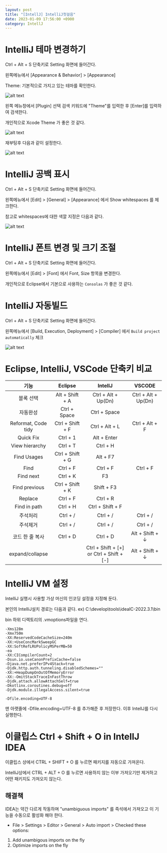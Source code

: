 ```yaml
---
layout: post
title: "[IntellJ] IntelliJ첫걸음"
date: 2023-01-09 17:56:00 +0900
category: IntellJ
---
```


# IntelliJ 테마 변경하기

Ctrl + Alt + S 단축키로 Setting 화면에 들어간다.

왼쪽메뉴에서 [Appearance & Behavior] > [Appearance]

Theme: 기본적으로 가지고 있는 테마를 확인한다.

![alt text](/public/img/IntelliJ_01.png)

왼쪽 메뉴창에서 [Plugin] 선택 검색 키워드에 "Theme"를 입력한 후 [Enter]를 입력하여 검색한다.

개인적으로 Xcode Theme 가 좋은 것 같다.

![alt text](/public/img/IntelliJ_02.png)

재부팅후 다음과 같이 설정한다.

![alt text](/public/img/IntelliJ_03.png)

# IntelliJ 공백 표시

Ctrl + Alt + S 단축키로 Setting 화면에 들어간다.

왼쪽메뉴에서 [Edit] > [General] > [Appearance] 에서 Show whitespaces 를 체크한다.

참고로 whitespaces에 대한 색깔 지정은 다음과 같다.

![alt text](/public/img/IntelliJ_04.png)

# IntelliJ 폰트 변경 및 크기 조절

Ctrl + Alt + S 단축키로 Setting 화면에 들어간다.

왼쪽메뉴에서 [Edit] > [Font] 에서 Font, Size 항목을 변경한다.

개인적으로 Eclipse에서 기본으로 사용하는 ``Consolas`` 가 좋은 것 같다.

# IntelliJ 자동빌드

Ctrl + Alt + S 단축키로 Setting 화면에 들어간다.

왼쪽메뉴에서 [Build, Execution, Deployment] > [Compiler] 에서 ``Build project automatically`` 체크

![alt text](/public/img/IntelliJ_05.png)

# Eclipse, IntelliJ, VSCode 단축키 비교

| 기능 | Eclipse | IntellJ | VSCODE |
| :---: | :---: | :---: | :---: |
| 블록 선택 | Alt + Shift + A　| Ctrl + Alt + Up(Dn) | Ctrl + Alt + Up(Dn) |
| 자동완성 | Ctrl + Space　| Ctrl + Space |  |
| Reformat, Code tidy | Ctrl + Shift + F | Ctrl + Alt + L | Ctrl + Alt + F |
| Quick Fix | Ctrl + 1 | Alt + Enter |  |
| View hierarchy| Ctrl + T | Ctrl + H |  |
| Find Usages | Ctrl + Shift + G | Alt + F7 |  |
| Find | Ctrl + F | Ctrl + F | Ctrl + F |
| Find next | Ctrl + K | F3 |  |
| Find previous | Ctrl + Shift + K | Shift + F3 |  |
| Replace | Ctrl + F | Ctrl + R |  |
| Find in path | Ctrl + H | Ctrl + Shift + F |  |
| 주석처리 | Ctrl + / | Ctrl + / | Ctrl + / |
| 주석제거 | Ctrl + / | Ctrl + / | Ctrl + / |
| 코드 한 줄 복사 | Ctrl + D | Ctrl + D | Alt + Shift + ↓ |
| expand/collapse |  | Ctrl + Shift + [+] or Ctrl + Shift + [-] | Alt + Shift + ↓ |

# IntelliJ VM 설정

IntelliJ 실행시 사용할 가상 머신의 인코딩 설정을 지정해 둔다.

본인의 IntelliJ설치 경로는 다음과 같다.
ex) C:\develop\tools\ideaIC-2022.3.1\bin

bin 하위 디렉토리의 .vmoptions파일을 연다.

```text
-Xms128m
-Xmx750m
-XX:ReservedCodeCacheSize=240m
-XX:+UseConcMarkSweepGC
-XX:SoftRefLRUPolicyMSPerMB=50
-ea
-XX:CICompilerCount=2
-Dsun.io.useCanonPrefixCache=false
-Djava.net.preferIPv4Stack=true
-Djdk.http.auth.tunneling.disabledSchemes=""
-XX:+HeapDumpOnOutOfMemoryError
-XX:-OmitStackTraceInFastThrow
-Djdk.attach.allowAttachSelf=true
-Dkotlinx.coroutines.debug=off
-Djdk.module.illegalAccess.silent=true

-Dfile.encoding=UTF-8
```

맨 아랫줄에 -Dfile.encoding=UTF-8 를 추가해준 후 저장한다.
이후 IntellJ를 다시 실행한다.

# 이클립스 Ctrl + Shift + O in IntellJ IDEA

이클립스 상에서 CTRL + SHIFT + O 를 누르면 패키지를 자동으로 가져온다.

IntelliJ상에서 CTRL + ALT + O 를 누르면 사용하지 않는 이부 가져오기만 제거하고 어떤 패키지도 가져오지 않는다.

## 해결책

IDEA는 약간 다르게 작동하며 "unambiguous imports" 를 즉석에서 가져오고 이 기능을 수동으로 활성화 해야 한다.

- File > Settings > Editor > General > Auto import > Checked these options:

1. Add unambigous imports on the fly
2. Optimize imports on the fly
